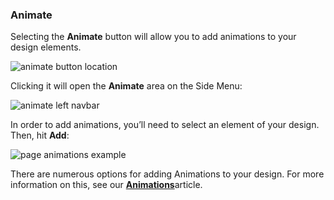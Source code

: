 ### Animate

Selecting the **Animate** button will allow you to add animations to your design elements.

![animate button location](https://support.optisigns.com/hc/article_attachments/42088011992339)

Clicking it will open the **Animate** area on the Side Menu:

![animate left navbar](https://support.optisigns.com/hc/article_attachments/42087941947283)

In order to add animations, you’ll need to select an element of your design. Then, hit **Add**:

![page animations example](https://support.optisigns.com/hc/article_attachments/42087941949587)

There are numerous options for adding Animations to your design. For more information on this, see our [**Animations**](https://support.optisigns.com/hc/en-us/articles/42305104960147-Animation)article.